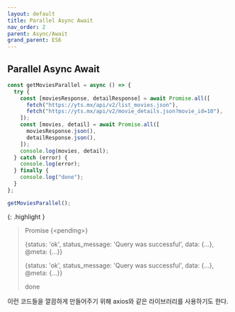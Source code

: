 ```yaml
---
layout: default
title: Parallel Async Await
nav_order: 2
parent: Async/Await
grand_parent: ES6
---
```


## Parallel Async Await

```js
const getMoviesParallel = async () => {
  try {
    const [moviesResponse, detailResponse] = await Promise.all([
      fetch("https://yts.mx/api/v2/list_movies.json"),
      fetch("https://yts.mx/api/v2/movie_details.json?movie_id=10"),
    ]);
    const [movies, detail] = await Promise.all([
      moviesResponse.json(),
      detailResponse.json(),
    ]);
    console.log(movies, detail);
  } catch (error) {
    console.log(error);
  } finally {
    console.log("done");
  }
};

getMoviesParallel();
```

{: .highlight }

> Promise {&lt;pending&gt;}
>
> {status: 'ok', status_message: 'Query was successful', data: {…}, @meta: {…}}
>
> {status: 'ok', status_message: 'Query was successful', data: {…}, @meta: {…}}
>
> done

이런 코드들을 깔끔하게 만들어주기 위해 axios와 같은 라이브러리를 사용하기도 한다.

